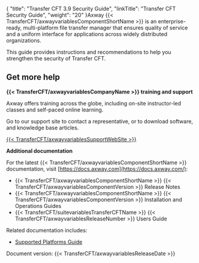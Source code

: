 {
    "title": "Transfer CFT 3.9 Security Guide",
    "linkTitle": "Transfer CFT Security Guide",
    "weight": "20"
}Axway {{< TransferCFT/axwayvariablesComponentShortName  >}} is an enterprise-ready, multi-platform file transfer manager that ensures quality of service and a uniform interface for applications across widely distributed organizations.

This guide provides instructions and recommendations to help you strengthen the security of Transfer CFT.

## Get more help

****{{< TransferCFT/axwayvariablesCompanyName  >}} training and support****

Axway offers training across the globe, including on-site instructor-led classes and self-paced online learning.

Go to our support site to contact a representative, or to download software, and knowledge base articles.

[{{< TransferCFT/axwayvariablesSupportWebSite  >}}](https://support.axway.com/ "Axway Software Technical Support website")

****Additional documentation****

For the latest {{< TransferCFT/axwayvariablesComponentShortName  >}} documentation, visit [https://docs.axway.com](https://docs.axway.com/):

- {{< TransferCFT/axwayvariablesComponentShortName >}} {{< TransferCFT/axwayvariablesComponentVersion >}} Release Notes
- {{< TransferCFT/axwayvariablesComponentShortName >}} {{< TransferCFT/axwayvariablesComponentVersion >}} Installation and Operations Guides
- {{< TransferCFT/suitevariablesTransferCFTName >}} {{< TransferCFT/axwayvariablesReleaseNumber >}} Users Guide

Related documentation includes:

- [Supported Platforms Guide](https://docs.axway.com/bundle/Axway_Products_SupportedPlatforms_allOS_en/resource/Axway_Products_SupportedPlatforms_allOS_en.pdf)

Document version: {{< TransferCFT/axwayvariablesReleaseDate  >}}
